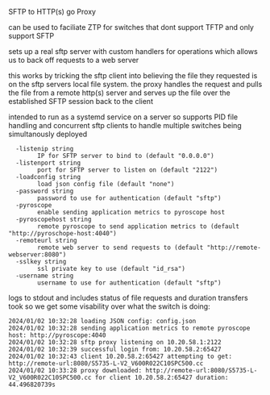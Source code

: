 SFTP to HTTP(s) go Proxy

can be used to faciliate ZTP for switches that dont support TFTP and only support SFTP

sets up a real sftp server with custom handlers for operations which allows us to back off requests to a web server

this works by tricking the sftp client into believing the file they requested is on the sftp servers local file system. the proxy handles the request and pulls the file 
from a remote http(s) server and serves up the file over the established SFTP session back to the client

intended to run as a systemd service on a server so supports PID file handling and concurrent sftp clients to handle multiple switches being simultanously deployed

```
  -listenip string
    	IP for SFTP server to bind to (default "0.0.0.0")
  -listenport string
    	port for SFTP server to listen on (default "2122")
  -loadconfig string
    	load json config file (default "none")
  -password string
    	password to use for authentication (default "sftp")
  -pyroscope
    	enable sending application metrics to pyroscope host
  -pyroscopehost string
    	remote pyroscope to send application metrics to (default "http://pyroschope-host:4040")
  -remoteurl string
    	remote web server to send requests to (default "http://remote-webserver:8080")
  -sslkey string
    	ssl private key to use (default "id_rsa")
  -username string
    	username to use for authentication (default "sftp")

```

logs to stdout and includes status of file requests and duration transfers took so we get some visability over what the switch is doing:

```
2024/01/02 10:32:28 loading JSON config: config.json
2024/01/02 10:32:28 sending application metrics to remote pyroscope host: http://pyroscope:4040
2024/01/02 10:32:28 sftp proxy listening on 10.20.58.1:2122
2024/01/02 10:32:39 successful login from: 10.20.58.2:65427
2024/01/02 10:32:43 client 10.20.58.2:65427 attempting to get: http://remote-url:8080/S5735-L-V2_V600R022C10SPC500.cc
2024/01/02 10:33:28 proxy downloaded: http://remote-url:8080/S5735-L-V2_V600R022C10SPC500.cc for client 10.20.58.2:65427 duration: 44.496820739s
```
